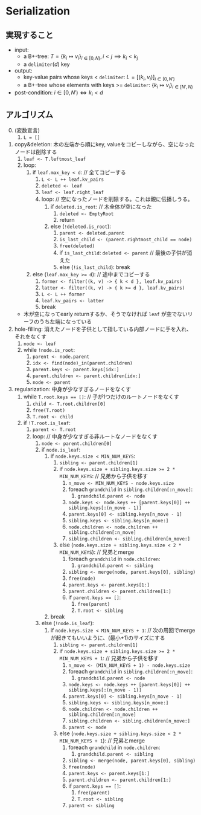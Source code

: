 Serialization
===

## 実現すること

* input:
  * a B+-tree: $`T = \{ k_i \mapsto v_i \}_{i \in [0, N)}, i < j \implies k_i < k_j`$
  * a `delimiter`($`d`$) key
* output:
  * key-value pairs whose keys < `delimiter`: $`L = [ (k_i, v_i) ]_{i \in [0, N')}`$
  * a B+-tree whose elements with keys >= `delimiter`: $`\{ k_i \mapsto v_i \}_{i \in [N', N)}`$
* post-condition: $`i \in [0, N') \iff k_i < d`$

## アルゴリズム

0.  (変数宣言)
    1.  `L = []`
1.  copy&deletion: 木の左端から順にkey, valueをコピーしながら、空になったノードは削除する
    1.  `leaf <- T.leftmost_leaf`
    2.  loop:
        1.  if `leaf.max_key < d`:  // 全てコピーする
            1.  `L <- L ++ leaf.kv_pairs`
            2.  `deleted <- leaf`
            3.  `leaf <- leaf.right_leaf`
            4.  loop:  // 空になったノードを削除する。これは親に伝播しうる。
                1.  if `deleted.is_root`:  // 木全体が空になった
                    1.  `deleted <- EmptyRoot`
                    2.  return
                2.  else (`!deleted.is_root`):
                    1.  `parent <- deleted.parent`
                    2.  `is_last_child <- (parent.rightmost_child == node)`
                    3.  `free(deleted)`
                    4.  if `is_last_child`: `deleted <- parent`  // 最後の子供が消えた
                    5.  else (`!is_last_child`): break
        1.  else (`leaf.max_key >= d`):  // 途中までコピーする
            1.  `former <- filter((k, v) -> { k < d }, leaf.kv_pairs)`
            2.  `latter <- filter((k, v) -> { k >= d }, leaf.kv_pairs)`
            3.  `L <- L ++ former`
            4.  `leaf.kv_pairs <- latter`
            5.  break
    *   木が空になってearly returnするか、そうでなければ `leaf` が空でないリーフのうち左端になっている
2.  hole-filling: 消えたノードを子供として指している内部ノードに手を入れ、それをなくす
    1.  `node <- leaf`
    2.  while `!node.is_root`:
        1.  `parent <- node.parent`
        2.  `idx <- find(node)_in(parent.children)`
        3.  `parent.keys <- parent.keys[idx:]`
        4.  `parent.children <- parent.children[idx:]`
        5.  `node <- parent`
3.  regularization: 中身が少なすぎるノードをなくす
    1.  while `T.root.keys == []`:  // 子が1つだけのルートノードをなくす
        1.  `child <- T.root.children[0]`
        2.  `free(T.root)`
        3.  `T.root <- child`
    3.  if `!T.root.is_leaf`:
        1.  `parent <- T.root`
        3.  loop:  // 中身が少なすぎる非ルートなノードをなくす
            1.  `node <- parent.children[0]`
            2.  if `node.is_leaf`:
                1.  if `node.keys.size < MIN_NUM_KEYS`:
                    1.  `sibling <- parent.children[1]`
                    2.  if `node.keys.size + sibling.keys.size >= 2 * MIN_NUM_KEYS`:  // 兄弟から子供を移す
                        1.  `n_move <- MIN_NUM_KEYS - node.keys.size`
                        2.  foreach `grandchild` in `sibling.children[:n_move]`:
                            1.  `grandchild.parent <- node`
                        3.  `node.keys <- node.keys ++ [parent.keys[0]] ++ sibling.keys[:(n_move - 1)]`
                        4.  `parent.keys[0] <- sibling.keys[n_move - 1]`
                        5.  `sibling.keys <- sibling.keys[n_move:]`
                        6.  `node.children <- node.children ++ sibling.children[:n_move]`
                        7.  `sibling.children <- sibling.children[n_move:]`
                    3.  else (`node.keys.size + sibling.keys.size < 2 * MIN_NUM_KEYS`):  // 兄弟とmerge
                        1.  foreach `grandchild` in `node.children`:
                            1.  `grandchild.parent <- sibling`
                        2.  `sibling <- merge(node, parent.keys[0], sibling)`
                        3.  `free(node)`
                        4.  `parent.keys <- parent.keys[1:]`
                        5.  `parent.children <- parent.children[1:]`
                        6.  if `parent.keys == []`:
                            1.  `free(parent)`
                            2.  `T.root <- sibling`
                2.  break
            3.  else (`!node.is_leaf`):
                1.  if `node.keys.size < MIN_NUM_KEYS + 1`:  // 次の周回でmergeが起きてもいいように、(最小+1)のサイズにする
                    1.  `sibling <- parent.children[1]`
                    2.  if `node.keys.size + sibling.keys.size >= 2 * MIN_NUM_KEYS + 1`:  // 兄弟から子供を移す
                        1.  `n_move <- (MIN_NUM_KEYS + 1) - node.keys.size`
                        2.  foreach `grandchild` in `sibling.children[:n_move]`:
                            1.  `grandchild.parent <- node`
                        3.  `node.keys <- node.keys ++ [parent.keys[0]] ++ sibling.keys[:(n_move - 1)]`
                        4.  `parent.keys[0] <- sibling.keys[n_move - 1]`
                        5.  `sibling.keys <- sibling.keys[n_move:]`
                        6.  `node.children <- node.children ++ sibling.children[:n_move]`
                        7.  `sibling.children <- sibling.children[n_move:]`
                        8.  `parent <- node`
                    3.  else (`node.keys.size + sibling.keys.size < 2 * MIN_NUM_KEYS + 1`):  // 兄弟とmerge
                        1.  foreach `grandchild` in `node.children`:
                            1.  `grandchild.parent <- sibling`
                        2.  `sibling <- merge(node, parent.keys[0], sibling)`
                        3.  `free(node)`
                        4.  `parent.keys <- parent.keys[1:]`
                        5.  `parent.children <- parent.children[1:]`
                        6.  if `parent.keys == []`:
                            1.  `free(parent)`
                            2.  `T.root <- sibling`
                        7.  `parent <- sibling`
